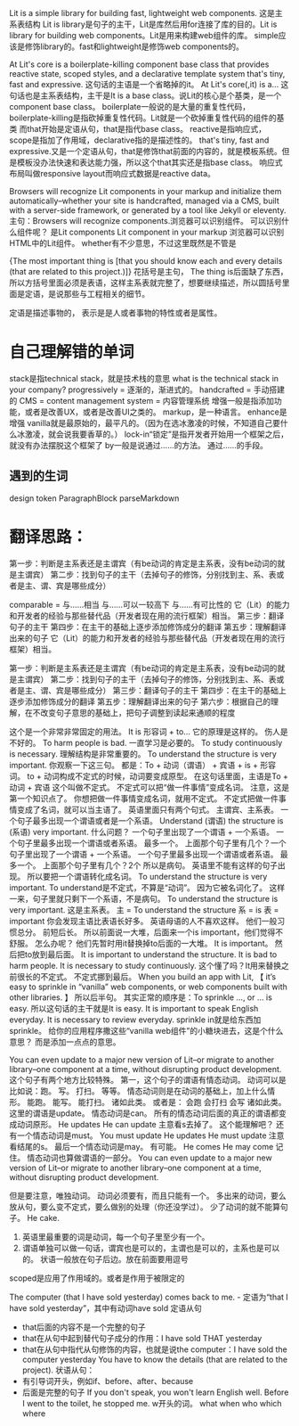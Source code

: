 Lit is a simple library for building fast, lightweight web components.
 这是主系表结构
 Lit is library是句子的主干，Lit是库然后用for连接了库的目的。Lit is library for building web components。Lit是用来构建web组件的库。
 simple应该是修饰library的。fast和lightweight是修饰web components的。

At Lit's core is a boilerplate-killing component base class that provides reactive state, scoped styles, and a declarative template system that's tiny, fast and expressive.
 这句话的主语是一个省略掉的it。 At Lit's core(,it) is a...
 这句话也是主系表结构，主干是It is a base class。说Lit的核心是个基类，是一个component base class。
 boilerplate一般说的是大量的重复性代码，boilerplate-killing是指砍掉重复性代码。Lit就是一个砍掉重复性代码的组件的基类
 而that开始是定语从句，that是指代base class。
 reactive是指响应式， scope是指加了作用域，declarative指的是描述性的。
 that's tiny, fast and expressive.又是一个定语从句，that是修饰that前面的内容的，就是模板系统。但是模板没办法快速和表达能力强，所以这个that其实还是指base class。
 响应式布局叫做responsive layout而响应式数据是reactive data。

Browsers will recognize Lit components in your markup and initialize them automatically–whether your site is handcrafted, managed via a CMS, built with a server-side framework, or generated by a tool like Jekyll or eleventy.
 主句：Browsers will recognize components.浏览器可以识别组件。
      可以识别什么组件呢？ 是Lit components
      Lit component in your markup  浏览器可以识别HTML中的Lit组件。
      whether有不少意思，不过这里既然是不管是

{The most important thing is [that you should know each and every details (that are related to this project.)]}
 花括号是主句， The thing is后面缺了东西，所以方括号里面必须是表语，这样主系表就完整了，想要继续描述，所以圆括号里面是定语，是说那些与工程相关的细节。

 定语是描述事物的， 表示是是人或者事物的特性或者是属性。

# 自己理解错的单词
 stack是指technical stack，就是技术栈的意思 what is the technical stack in your company?
 progressively = 逐渐的，渐进式的。
 handcrafted = 手动搭建的
 CMS = content management system = 内容管理系统
 增强一般是指添加功能，或者是改善UX，或者是改善UI之类的。
 markup，是一种语言。
 enhance是增强
 vanilla就是最原始的，最平凡的。（因为在选冰激凌的时候，不知道自己要什么冰激凌，就会说我要香草的。）
 lock-in“锁定”是指开发者开始用一个框架之后，就没有办法摆脱这个框架了
 by一般是说通过……的方法。
 通过……的手段。
## 遇到的生词
  design token ParagraphBlock parseMarkdown

# 翻译思路：
第一步：判断是主系表还是主谓宾（有be动词的肯定是主系表，没有be动词的就是主谓宾）
第二步：找到句子的主干（去掉句子的修饰，分别找到主、系、表或者是主、谓、宾是哪些成分）

comparable = 与……相当
与……可以一较高下
与……有可比性的
它（Lit）的能力和开发者的经验与那些替代品（开发者现在用的流行框架）相当。
第三步：翻译句子的主干
第四步：在主干的基础上逐步添加修饰成分的翻译
第五步：理解翻译出来的句子
它（Lit）的能力和开发者的经验与那些替代品（开发者现在用的流行框架）相当。

第一步：判断是主系表还是主谓宾（有be动词的肯定是主系表，没有be动词的就是主谓宾）
第二步：找到句子的主干（去掉句子的修饰，分别找到主、系、表或者是主、谓、宾是哪些成分）
第三步：翻译句子的主干
第四步：在主干的基础上逐步添加修饰成分的翻译
第五步：理解翻译出来的句子
第六步：根据自己的理解，在不改变句子意思的基础上，把句子调整到读起来通顺的程度

这个是一个非常非常固定的用法。
It is 形容词 + to...
它的原理是这样的。
伤人是不好的。
To harm people is bad.
一直学习是必要的。
To study continuously is necessary.
理解结构是非常重要的。
To understand the structure is very important.
你观察一下这三句。
都是：To + 动词（谓语） + 宾语 + is + 形容词。
to + 动词构成不定式的时候，动词要变成原型。
在这句话里面，主语是To + 动词 + 宾语
这个叫做不定式。
不定式可以把“做一件事情”变成名词。
注意，这是第一个知识点了。
你想把做一件事情变成名词，就用不定式。
不定式把做一件事情变成了名词，就可以当主语了。
英语里面只有两个句式。
主谓宾、主系表。
一个句子最多出现一个谓语或者是一个系语。
Understand (谓语) the structure is (系语) very important.
什么问题？
一个句子里出现了一个谓语 + 一个系语。
一个句子里最多出现一个谓语或者系语。
最多一个。
上面那个句子里有几个？一个句子里出现了一个谓语 + 一个系语。
一个句子里最多出现一个谓语或者系语。
最多一个。
上面那个句子里有几个？2个
所以是病句。
英语里不能有这样的句子出现。
所以要把一个谓语转化成名词。
To understand the structure is very important.
To understand是不定式，不算是“动词”。
因为它被名词化了。
这样一来，句子里就只剩下一个系语，不是病句。
To understand the structure is very important.
这是主系表。
主 = To understand the structure
系 = is
表 = important
你会发现主语比表语长好多。
英语母语的人不喜欢这样。
他们一般习惯总分。
前短后长。
所以前面说一大堆，后面来一个is important，他们觉得不舒服。
怎么办呢？
他们先暂时用it替换掉to后面的一大堆。
It is important。
然后把to放到最后面。
It is important to understand the structure.
It is bad to harm people.
It is necessary to study continuously.
这个懂了吗？It用来替换之前很长的不定式。
不定式挪到最后。
When you build an app with Lit, 【 it’s easy to sprinkle in “vanilla” web components, or web components built with other libraries. 】
所以后半句。
其实正常的顺序是：To sprinkle ..., or ... is easy.
所以这句话的主干就是It is easy.
It is important to speak English everyday.
It is necessary to review everyday.
sprinkle in就是给东西加sprinkle。
给你的应用程序撒这些“vanilla web组件”的小糖块进去，这是个什么意思？
而是添加一点点的意思。

You can even update to a major new version of Lit–or migrate to another library–one component at a time, without disrupting product development.  
这个句子有两个地方比较特殊。
第一，这个句子的谓语有情态动词。
动词可以是比如说：跑。
写。
打扫。
等等。
情态动词则是在动词的基础上，加上什么情形。
能跑。
能写。
能打扫。
诸如此类。
或者是：
会跑
会打扫
会写
诸如此类。
这里的谓语是update。
情态动词是can。
所有的情态动词后面的真正的谓语都变成动词原形。
He updates
He can update
主意看s去掉了。
这个能理解吧？
还有一个情态动词是must。
You must update
He updates
He must update
注意看结尾的s。
最后一个情态动词是may。
有可能。
He comes
He may come
记住。
情态动词也算做谓语的一部分。
You can even update to a major new version of Lit–or migrate to another library–one component at a time, without disrupting product development.

但是要注意，唯独动词。
动词必须要有，而且只能有一个。
多出来的动词，要么放从句，要么变不定式，要么做别的处理（你还没学过）。
少了动词的就不能算句子。
He cake.
1. 英语里最重要的词是动词，每一个句子里至少有一个。
2. 谓语单独可以做一句话，谓宾也是可以的，主谓也是可以的，主系也是可以的。
状语一般放在句子后边。放在前面要用逗号

scoped是应用了作用域的。或者是作用于被限定的

The computer (that I have sold yesterday) comes back to me. - 定语为“that I have sold yesterday”，其中有动词have sold
定语从句
* that后面的内容不是一个完整的句子
* that在从句中起到替代句子成分的作用：I have sold THAT yesterday
* that在从句中指代从句修饰的内容，也就是说the computer：I have sold the computer yesterday 
You have to know the details (that are related to the project). 
状语从句：
* 有引导词开头，例如if、before、after、because
* 后面是完整的句子
If you don't speak, you won't learn English well.
Before I went to the toilet, he stopped me.
w开头的词。
what
when
who
which
where